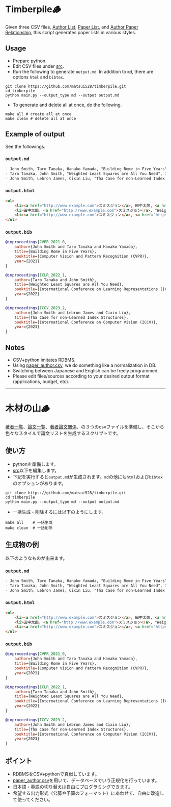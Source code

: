 # Timberpile:wood:
Given three CSV files, [Author List](src/person.csv), [Paper List](src/paper.csv), and [Author Paper Relationship](src/paper_author.csv), this script generates paper lists in various styles.

## Usage
- Prepare python.
- Edit CSV files under [src](src).
- Run the following to generate `output.md`. In addition to `md`, there are options `html` and `bibtex`.
```console
git clone https://github.com/matsui528/timberpile.git
cd timberpile
python main.py --output_type md --output output.md
```
- To generate and delete all at once, do the following.
````console
make all # create all at once
make clean # delete all at once
````


## Example of output
See the followings.

### `output.md`
```md
- John Smith, Taro Tanaka, Hanako Yamada, "Building Rome in Five Years", CVPR, 2021.
- Taro Tanaka, John Smith, "Weighted Least Squares are All You Need", ICLR, 2022.
- John Smith, Lebron James, Cixin Liu, "Tha Case for non-Learned Index Structures", ICCV, 2023.
```

### `output.html`
```html
<ul>
	<li><a href="http://www.example.com">スミスジョン</a>, 田中太郎, <a href="http://www.google.com">山田花子</a>, "Building Rome in Five Years", CVPR, 2021.</li>
	<li>田中太郎, <a href="http://www.example.com">スミスジョン</a>, "Weighted Least Squares are All You Need", ICLR, 2022.</li>
	<li><a href="http://www.example.com">スミスジョン</a>, <a href="https://twitter.com/KingJames">ジェームズレブロン</a>, <a href="https://en.wikipedia.org/wiki/Liu_Cixin">劉慈欣</a>, "Tha Case for non-Learned Index Structures", ICCV, 2023.</li>
</ul>
```

### `output.bib`
```bibtex
@inproceedings{CVPR_2021_0,
	author={John Smith and Taro Tanaka and Hanako Yamada},
	title={Building Rome in Five Years},
	booktitle={Computer Vision and Pattern Recognition (CVPR)},
	year={2021}
}

@inproceedings{ICLR_2022_1,
	author={Taro Tanaka and John Smith},
	title={Weighted Least Squares are All You Need},
	booktitle={International Conference on Learning Representations (ICLR)},
	year={2022}
}

@inproceedings{ICCV_2023_2,
	author={John Smith and Lebron James and Cixin Liu},
	title={Tha Case for non-Learned Index Structures},
	booktitle={International Conference on Computer Vision (ICCV)},
	year={2023}
}
```

## Notes
- CSV+python imitates RDBMS.
- Using [paper_author.csv](src/paper_author.csv), we do something like a normalization in DB.
- Switching between Japanese and English can be freely programmed.
- Please edit files/sources according to your desired output format (applications, budget, etc).


---

# 木材の山:wood:

[著者一覧](src/person.csv)、[論文一覧](src/paper.csv)、[著者論文関係](src/paper_author.csv)、の３つのcsvファイルを準備し、そこから色々なスタイルで論文リストを生成するスクリプトです。

## 使い方
- pythonを準備します。
- [src](src)以下を編集します。
- 下記を実行すると`output.md`が生成されます。`md`の他にも`html`および`bibtex`のオプションがあります。
```console
git clone https://github.com/matsui528/timberpile.git
cd timberpile
python main.py --output_type md --output output.md
```
- 一括生成・削除するには以下のようにします。
```console
make all    # 一括生成
make clean  # 一括削除
```


## 生成物の例
以下のようなものが出来ます。

### `output.md`
```md
- John Smith, Taro Tanaka, Hanako Yamada, "Building Rome in Five Years", CVPR, 2021.
- Taro Tanaka, John Smith, "Weighted Least Squares are All You Need", ICLR, 2022.
- John Smith, Lebron James, Cixin Liu, "Tha Case for non-Learned Index Structures", ICCV, 2023.
```

### `output.html`
```html
<ul>
	<li><a href="http://www.example.com">スミスジョン</a>, 田中太郎, <a href="http://www.google.com">山田花子</a>, "Building Rome in Five Years", CVPR, 2021.</li>
	<li>田中太郎, <a href="http://www.example.com">スミスジョン</a>, "Weighted Least Squares are All You Need", ICLR, 2022.</li>
	<li><a href="http://www.example.com">スミスジョン</a>, <a href="https://twitter.com/KingJames">ジェームズレブロン</a>, <a href="https://en.wikipedia.org/wiki/Liu_Cixin">劉慈欣</a>, "Tha Case for non-Learned Index Structures", ICCV, 2023.</li>
</ul>
```

### `output.bib`
```bibtex
@inproceedings{CVPR_2021_0,
	author={John Smith and Taro Tanaka and Hanako Yamada},
	title={Building Rome in Five Years},
	booktitle={Computer Vision and Pattern Recognition (CVPR)},
	year={2021}
}

@inproceedings{ICLR_2022_1,
	author={Taro Tanaka and John Smith},
	title={Weighted Least Squares are All You Need},
	booktitle={International Conference on Learning Representations (ICLR)},
	year={2022}
}

@inproceedings{ICCV_2023_2,
	author={John Smith and Lebron James and Cixin Liu},
	title={Tha Case for non-Learned Index Structures},
	booktitle={International Conference on Computer Vision (ICCV)},
	year={2023}
}
```

## ポイント
- RDBMSをCSV+pythonで真似しています。
- [paper_author.csv](src/paper_author.csv)を用いて、データベースでいう正規化を行っています。
- 日本語・英語の切り替えは自由にプログラミングできます。
- 希望する出力形式（公募や予算のフォーマット）にあわせて、自由に改造して使ってください。






